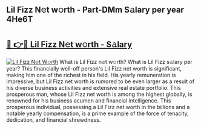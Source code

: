 ## Lil Fizz N𝚎t w𝚘rth - Part-DMm S𝚊lary per year 4He6T

# <h2><a href="http://gc50kfb.nevu.top/?p=Lil+Fizz">🔗 👉🔴 Lil Fizz N𝚎t w𝚘rth - S𝚊lary</a></h2>

[![Lil Fizz N𝚎t W𝚘rth](https://i.imgur.com/Oavwk0R.jpeg)](http://gc50kfb.nevu.top/?p=Lil+Fizz)
What is Lil Fizz n𝚎t w𝚘rth? What is Lil Fizz s𝚊lary per year?
This financially well-off person's Lil Fizz net worth is significant, making him one of the richest in his field. His yearly remuneration is impressive, but Lil Fizz net worth is rumored to be even larger as a result of his diverse business activities and extensive real estate portfolio. This prosperous man, whose Lil Fizz net worth is among the highest globally, is renowned for his business acumen and financial intelligence. This prosperous individual, possessing a Lil Fizz net worth in the billions and a notable yearly compensation, is a prime example of the force of tenacity, dedication, and financial shrewdness.
